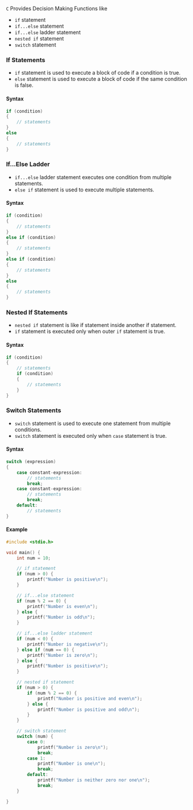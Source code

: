 `C` Provides Decision Making Functions like
- `if` statement
- `if...else` statement
- `if...else` ladder statement
- `nested if` statement
- `switch` statement

### If Statements
- `if` statement is used to execute a block of code if a condition is true.
- `else` statement is used to execute a block of code if the same condition is false.

#### Syntax
```c
if (condition)
{
    // statements
}
else
{
    // statements
}
```


### If...Else Ladder
- `if...else` ladder statement executes one condition from multiple statements.
- `else if` statement is used to execute multiple statements.
  
#### Syntax
```c
if (condition)
{
    // statements
}
else if (condition)
{
    // statements
}
else if (condition)
{
    // statements
}
else
{
    // statements
}
```

### Nested If Statements
- `nested if` statement is like if statement inside another if statement.
- `if` statement is executed only when outer `if` statement is true.

#### Syntax
```c
if (condition)
{
    // statements
    if (condition)
    {
        // statements
    }
}
```


### Switch Statements
- `switch` statement is used to execute one statement from multiple conditions.
- `switch` statement is executed only when `case` statement is true.

#### Syntax
```c
switch (expression)
{
    case constant-expression:
        // statements
        break;
    case constant-expression:
        // statements
        break;
    default:
        // statements
}
```

#### Example

```c
#include <stdio.h>

void main() {
    int num = 10;

    // if statement
    if (num > 0) {
        printf("Number is positive\n");
    }

    // if...else statement
    if (num % 2 == 0) {
        printf("Number is even\n");
    } else {
        printf("Number is odd\n");
    }

    // if...else ladder statement
    if (num < 0) {
        printf("Number is negative\n");
    } else if (num == 0) {
        printf("Number is zero\n");
    } else {
        printf("Number is positive\n");
    }

    // nested if statement
    if (num > 0) {
        if (num % 2 == 0) {
            printf("Number is positive and even\n");
        } else {
            printf("Number is positive and odd\n");
        }
    }

    // switch statement
    switch (num) {
        case 0:
            printf("Number is zero\n");
            break;
        case 1:
            printf("Number is one\n");
            break;
        default:
            printf("Number is neither zero nor one\n");
            break;
    }

}
```

